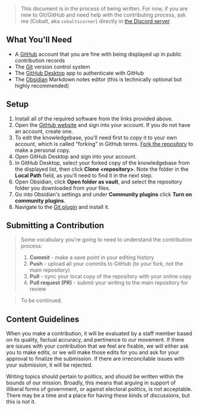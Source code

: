 > This document is in the process of being written. For now, if you are new to Git/GitHub and need help with the contributing process, ask me (Cobalt, aka `cobaltscorner`) directly in [the Discord server](https://cobaltscorner.org/discord).
## What You'll Need
- A [GitHub](https://github.com) account that you are fine with being displayed up in public contribution records
- The [Git](https://git-scm.com/downloads) version control system
- The [GitHub Desktop](https://github.com/apps/desktop) app to authenticate with GitHub
- The [Obsidian](https://obsidian.md) Markdown notes editor (this is technically optional but highly recommended)
## Setup
1. Install all of the required software from the links provided above.
2. Open the [GitHub website](https://github.com/login) and sign into your account. If you do not have an account, create one.
3. To edit the knowledgebase, you'll need first to copy it to your own account, which is called "forking" in GitHub terms. [Fork the repository](https://github.com/cobaltscorner/knowledgebase/fork) to make a personal copy.
4. Open GitHub Desktop and sign into your account.
5. In GitHub Desktop, select your forked copy of the knowledgebase from the displayed list, then click **Clone \<repository\>**. Note the folder in the **Local Path** field, as you'll need to find it in the next step.
6. Open Obsidian, click **Open folder as vault**, and select the repository folder you downloaded from your files.
7. Go into Obsidian's settings and under **Community plugins** click **Turn on community plugins**.
8. Navigate to the [Git plugin](obsidian://show-plugin?id=obsidian-git) and install it.
## Submitting a Contribution
> Some vocabulary you're going to need to understand the contribution process:
> 1. **Commit** - make a save point in your editing history
> 2. **Push** - upload all your commits to GitHub (to your fork, not the main repository)
> 3. **Pull** - sync your local copy of the repository with your online copy
> 4. **Pull request (PR)** - submit your writing to the main repository for review

> To be continued.
## Content Guidelines
When you make a contribution, it will be evaluated by a staff member based on its quality, factual accuracy, and pertinence to our movement. If there are issues with your contribution that we feel are fixable, we will either ask you to make edits, or we will make those edits for you and ask for your approval to finalize the submission. If there are irreconcilable issues with your submission, it will be rejected.

Writing topics should pertain to politics, and should be written within the bounds of our mission. Broadly, this means that arguing in support of illiberal forms of government, or against electoral politics, is not acceptable. There may be a time and a place for having these kinds of discussions, but this is not it.